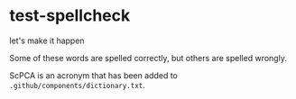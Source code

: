 # test-spellcheck
let's make it happen


Some of these words are spelled correctly, but others are spelled wrongly.

ScPCA is an acronym that has been added to `.github/components/dictionary.txt`.
